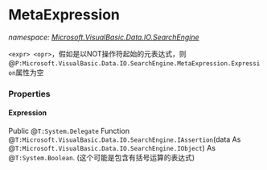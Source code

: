 ﻿# MetaExpression
_namespace: [Microsoft.VisualBasic.Data.IO.SearchEngine](./index.md)_

``<expr> <opr>``，假如是以NOT操作符起始的元表达式，则@``P:Microsoft.VisualBasic.Data.IO.SearchEngine.MetaExpression.Expression``属性为空




### Properties

#### Expression
Public @``T:System.Delegate`` Function @``T:Microsoft.VisualBasic.Data.IO.SearchEngine.IAssertion``(data As @``T:Microsoft.VisualBasic.Data.IO.SearchEngine.IObject``) As @``T:System.Boolean``.
 (这个可能是包含有括号运算的表达式)
